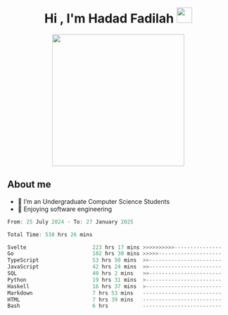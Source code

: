 <h1 align="center">Hi , I'm Hadad Fadilah <img src="https://media.giphy.com/media/hvRJCLFzcasrR4ia7z/giphy.gif" width="35"></h1>

<p align="center">
<img src="https://media.tenor.com/78dNivDemDAAAAAi/speech-bubble-venti.gif" width="300"/>    
</p>


##  About me
- 🔭 I’m an Undergraduate Computer Science Students
- 🌱 Enjoying software engineering

<!--START_SECTION:waka-->

```go
From: 25 July 2024 - To: 27 January 2025

Total Time: 538 hrs 26 mins

Svelte                     223 hrs 17 mins >>>>>>>>>>---------------   41.26 %
Go                         102 hrs 30 mins >>>>>--------------------   18.94 %
TypeScript                 53 hrs 50 mins  >>-----------------------   09.95 %
JavaScript                 42 hrs 24 mins  >>-----------------------   07.84 %
SQL                        40 hrs 2 mins   >>-----------------------   07.40 %
Python                     19 hrs 31 mins  >------------------------   03.61 %
Haskell                    16 hrs 37 mins  >------------------------   03.07 %
Markdown                   7 hrs 53 mins   -------------------------   01.46 %
HTML                       7 hrs 39 mins   -------------------------   01.41 %
Bash                       6 hrs           -------------------------   01.11 %
```

<!--END_SECTION:waka-->




<!--
**Fadil-Tao/Fadil-Tao** is a ✨ _special_ ✨ repository because its `README.md` (this file) appears on your GitHub profile.


